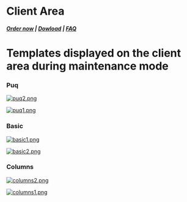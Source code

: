 # Client Area

#####  [Order now](https://puqcloud.com/whmcs-addon-puq-customization.php) | [Dowload](https://download.puqcloud.com/WHMCS/addons/PUQ-Customization/) | [FAQ](https://faq.puqcloud.com/)

# Templates displayed on the client area during maintenance mode

### Puq

[![puq2.png](https://doc.puq.info/uploads/images/gallery/2023-05/scaled-1680-/puq2.png)](https://doc.puq.info/uploads/images/gallery/2023-05/puq2.png)

[![puq1.png](https://doc.puq.info/uploads/images/gallery/2023-05/scaled-1680-/puq1.png)](https://doc.puq.info/uploads/images/gallery/2023-05/puq1.png)

### Basic

[![basic1.png](https://doc.puq.info/uploads/images/gallery/2023-05/scaled-1680-/basic1.png)](https://doc.puq.info/uploads/images/gallery/2023-05/basic1.png)

[![basic2.png](https://doc.puq.info/uploads/images/gallery/2023-05/scaled-1680-/basic2.png)](https://doc.puq.info/uploads/images/gallery/2023-05/basic2.png)

### Columns

[![columns2.png](https://doc.puq.info/uploads/images/gallery/2023-05/scaled-1680-/columns2.png)](https://doc.puq.info/uploads/images/gallery/2023-05/columns2.png)

[![columns1.png](https://doc.puq.info/uploads/images/gallery/2023-05/scaled-1680-/columns1.png)](https://doc.puq.info/uploads/images/gallery/2023-05/columns1.png)
